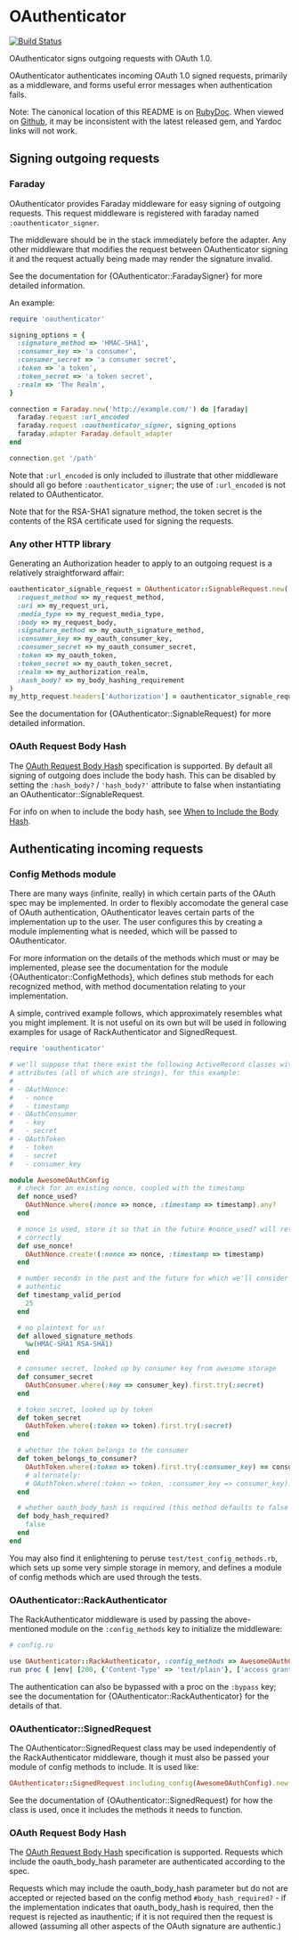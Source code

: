# OAuthenticator

[![Build Status](https://travis-ci.org/notEthan/oauthenticator.svg?branch=master)](https://travis-ci.org/notEthan/oauthenticator)

OAuthenticator signs outgoing requests with OAuth 1.0. 

OAuthenticator authenticates incoming OAuth 1.0 signed requests, primarily as a middleware, and forms useful 
error messages when authentication fails. 

Note: The canonical location of this README is on [RubyDoc](http://rubydoc.info/gems/oauthenticator/). When 
viewed on [Github](https://github.com/notEthan/oauthenticator/), it may be inconsistent with the latest 
released gem, and Yardoc links will not work.

## Signing outgoing requests

### Faraday

OAuthenticator provides Faraday middleware for easy signing of outgoing requests. This request middleware is 
registered with faraday named `:oauthenticator_signer`.

The middleware should be in the stack immediately before the adapter. Any other middleware that modifies the 
request between OAuthenticator signing it and the request actually being made may render the signature 
invalid. 

See the documentation for {OAuthenticator::FaradaySigner} for more detailed information.

An example:

```ruby
require 'oauthenticator'

signing_options = {
  :signature_method => 'HMAC-SHA1',
  :consumer_key => 'a consumer',
  :consumer_secret => 'a consumer secret',
  :token => 'a token',
  :token_secret => 'a token secret',
  :realm => 'The Realm',
}

connection = Faraday.new('http://example.com/') do |faraday|
  faraday.request :url_encoded
  faraday.request :oauthenticator_signer, signing_options
  faraday.adapter Faraday.default_adapter
end

connection.get '/path'
```

Note that `:url_encoded` is only included to illustrate that other middleware should all go before 
`:oauthenticator_signer`; the use of `:url_encoded` is not related to OAuthenticator.

Note that for the RSA-SHA1 signature method, the token secret is the contents of the RSA certificate
used for signing the requests.

### Any other HTTP library

Generating an Authorization header to apply to an outgoing request is a relatively straightforward affair:

```ruby
oauthenticator_signable_request = OAuthenticator::SignableRequest.new(
  :request_method => my_request_method,
  :uri => my_request_uri,
  :media_type => my_request_media_type,
  :body => my_request_body,
  :signature_method => my_oauth_signature_method,
  :consumer_key => my_oauth_consumer_key,
  :consumer_secret => my_oauth_consumer_secret,
  :token => my_oauth_token,
  :token_secret => my_oauth_token_secret,
  :realm => my_authorization_realm,
  :hash_body? => my_body_hashing_requirement
)
my_http_request.headers['Authorization'] = oauthenticator_signable_request.authorization
```

See the documentation for {OAuthenticator::SignableRequest} for more detailed information.

### OAuth Request Body Hash

The [OAuth Request Body Hash](https://tools.ietf.org/html/draft-eaton-oauth-bodyhash-00)
specification is supported. By default all signing of outgoing does include the body hash. This can be 
disabled by setting the `:hash_body?` / `'hash_body?'` attribute to false when instantiating an 
OAuthenticator::SignableRequest. 

For info on when to include the body hash, see 
[When to Include the Body Hash](https://tools.ietf.org/html/draft-eaton-oauth-bodyhash-00#section-4.1.1). 

## Authenticating incoming requests

### Config Methods module

There are many ways (infinite, really) in which certain parts of the OAuth spec may be implemented. In order 
to flexibly accomodate the general case of OAuth authentication, OAuthenticator leaves certain parts of the 
implementation up to the user. The user configures this by creating a module implementing what is needed, 
which will be passed to OAuthenticator.

For more information on the details of the methods which must or may be implemented, please see the 
documentation for the module {OAuthenticator::ConfigMethods}, which defines stub methods for 
each recognized method, with method documentation relating to your implementation.

A simple, contrived example follows, which approximately resembles what you might implement. It is not useful 
on its own but will be used in following examples for usage of RackAuthenticator and SignedRequest. 

```ruby
require 'oauthenticator'

# we'll suppose that there exist the following ActiveRecord classes with the named 
# attributes (all of which are strings), for this example:
#
# - OAuthNonce:
#   - nonce
#   - timestamp
# - OAuthConsumer
#   - key
#   - secret
# - OAuthToken
#   - token
#   - secret
#   - consumer_key

module AwesomeOAuthConfig
  # check for an existing nonce, coupled with the timestamp 
  def nonce_used?
    OAuthNonce.where(:nonce => nonce, :timestamp => timestamp).any?
  end

  # nonce is used, store it so that in the future #nonce_used? will return true 
  # correctly 
  def use_nonce!
    OAuthNonce.create!(:nonce => nonce, :timestamp => timestamp)
  end

  # number seconds in the past and the future for which we'll consider a request 
  # authentic 
  def timestamp_valid_period
    25
  end

  # no plaintext for us! 
  def allowed_signature_methods
    %w(HMAC-SHA1 RSA-SHA1)
  end

  # consumer secret, looked up by consumer key from awesome storage 
  def consumer_secret
    OAuthConsumer.where(:key => consumer_key).first.try(:secret)
  end

  # token secret, looked up by token 
  def token_secret
    OAuthToken.where(:token => token).first.try(:secret)
  end

  # whether the token belongs to the consumer 
  def token_belongs_to_consumer?
    OAuthToken.where(:token => token).first.try(:consumer_key) == consumer_key
    # alternately:
    # OAuthToken.where(:token => token, :consumer_key => consumer_key).any?
  end

  # whether oauth_body_hash is required (this method defaults to false and may be omitted)
  def body_hash_required?
    false
  end
end
```

You may also find it enlightening to peruse `test/test_config_methods.rb`, which sets up some very simple 
storage in memory, and defines a module of config methods which are used through the tests. 

### OAuthenticator::RackAuthenticator

The RackAuthenticator middleware is used by passing the above-mentioned module on the `:config_methods` key to 
initialize the middleware:

```ruby
# config.ru

use OAuthenticator::RackAuthenticator, :config_methods => AwesomeOAuthConfig
run proc { |env| [200, {'Content-Type' => 'text/plain'}, ['access granted!']] }
```

The authentication can also be bypassed with a proc on the `:bypass` key; see the documentation for 
{OAuthenticator::RackAuthenticator} for the details of that. 

### OAuthenticator::SignedRequest

The OAuthenticator::SignedRequest class may be used independently of the RackAuthenticator middleware, though 
it must also be passed your module of config methods to include. It is used like:

```ruby
OAuthenticator::SignedRequest.including_config(AwesomeOAuthConfig).new(request_attrs)
```

See the documentation of {OAuthenticator::SignedRequest} for how the class is used, once it includes the 
methods it needs to function. 

### OAuth Request Body Hash

The [OAuth Request Body Hash](https://tools.ietf.org/html/draft-eaton-oauth-bodyhash-00)
specification is supported. Requests which include the oauth_body_hash parameter are authenticated according 
to the spec. 

Requests which may include the oauth_body_hash parameter but do not are accepted or rejected based on the 
config method `#body_hash_required?` - if the implementation indicates that oauth_body_hash is required, then 
the request is rejected as inauthentic; if it is not required then the request is allowed (assuming all other 
aspects of the OAuth signature are authentic.) 

